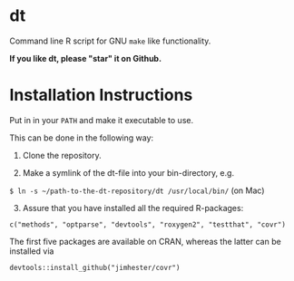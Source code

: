 dt
==

Command line R script for GNU `make` like functionality.

**If you like dt, please "star" it on Github.**

Installation Instructions
=========================

Put in in your `PATH` and make it executable to use.

This can be done in the following way:

1) Clone the repository.


2) Make a symlink of the dt-file into your bin-directory, e.g.

`$ ln -s ~/path-to-the-dt-repository/dt /usr/local/bin/` (on Mac)


3) Assure that you have installed all the required R-packages:

```c("methods", "optparse", "devtools", "roxygen2", "testthat", "covr")```

The first five packages are available on CRAN, whereas the latter can be installed via 

```splus
devtools::install_github("jimhester/covr")
```

